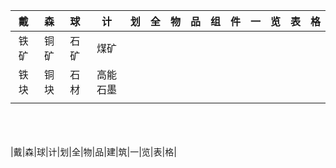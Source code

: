 |戴|森|球|计|划|全|物|品|组|件|一|览|表|格|
|:-:|:-:|:-:|:-:|:-:|:-:|:-:|:-:|:-:|:-:|:-:|:-:|:-:|:-:|
|铁矿|铜矿|石矿|煤矿|||||||||||
|铁块|铜块|石材|高能石墨|||||||||||
|||||||||||||||
<br><br><br>
|戴|森|球|计|划|全|物|品|建|筑|一|览|表|格|

